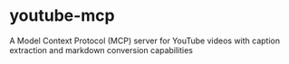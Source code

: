 # youtube-mcp
A Model Context Protocol (MCP) server for YouTube videos with caption extraction and markdown conversion capabilities
